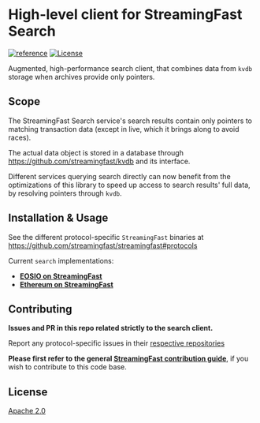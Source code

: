 # High-level client for StreamingFast Search

[![reference](https://img.shields.io/badge/godoc-reference-5272B4.svg?style=flat-square)](https://pkg.go.dev/github.com/streamingfast/search-client)
[![License](https://img.shields.io/badge/License-Apache%202.0-blue.svg)](https://opensource.org/licenses/Apache-2.0)

Augmented, high-performance search client, that combines data from `kvdb` storage when
archives provide only pointers.


## Scope

The StreamingFast Search service's search results contain only pointers to
matching transaction data (except in live, which it brings along to
avoid races).

The actual data object is stored in a database through
https://github.com/streamingfast/kvdb and its interface.

Different services querying search directly can now benefit from the
optimizations of this library to speed up access to search results'
full data, by resolving pointers through `kvdb`.


## Installation & Usage

See the different protocol-specific `StreamingFast` binaries at https://github.com/streamingfast/streamingfast#protocols

Current `search` implementations:

* [**EOSIO on StreamingFast**](https://github.com/streamingfast/sf-eosio)
* [**Ethereum on StreamingFast**](https://github.com/streamingfast/sf-ethereum)

## Contributing

**Issues and PR in this repo related strictly to the search client.**

Report any protocol-specific issues in their
[respective repositories](https://github.com/streamingfast/streamingfast#protocols)

**Please first refer to the general
[StreamingFast contribution guide](https://github.com/streamingfast/streamingfast/blob/master/CONTRIBUTING.md)**,
if you wish to contribute to this code base.


## License

[Apache 2.0](LICENSE)
